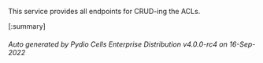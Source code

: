 






This service provides all endpoints for CRUD-ing the ACLs.

[:summary]

###### Auto generated by Pydio Cells Enterprise Distribution v4.0.0-rc4 on 16-Sep-2022
